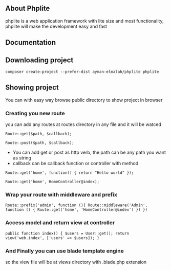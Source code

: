 ## About Phplite

phplite is a web application framework with lite size and most functionality, phplite will make the development easy and fast

## Documentation

## Downloading project
``
composer create-project --prefer-dist ayman-elmalah/phplite phplite
``

## Showing project
You can with easy way browse public directory to show project in browser

### Creating you new route
you can add any routes at routes directory in any file and it will be watced

``
Route::get($path, $callback);
``

``
Route::post($path, $callback);
``

- You can add get or post as http verb, the path can be any path you want as string
- callback can be callback function or controller with method

``
Route::get('home', function() {
    return "Hello world"
});
``

``
Route::get('home', HomeController@index);
``

### Wrap your route with middleware and prefix
``
Route::prefix('admin', function (){
    Route::middleware('Admin', function () {
        Route::get('home', 'HomeController@index')
    })
})
``

### Access model and return view at controller
``
public function index() {
    $users = User::get();
    return view('web.index', ['users' => $users]);
}
``

### And Finally you can use blade template engine
so the view file will be at views directory with .blade.php extension